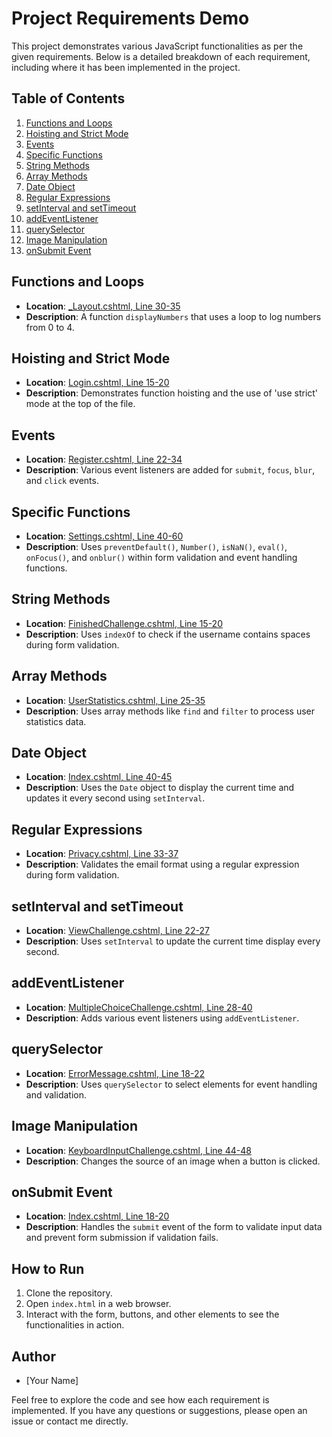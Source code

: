 # Project Requirements Demo

This project demonstrates various JavaScript functionalities as per the given requirements. Below is a detailed breakdown of each requirement, including where it has been implemented in the project.

## Table of Contents
1. [Functions and Loops](#functions-and-loops)
2. [Hoisting and Strict Mode](#hoisting-and-strict-mode)
3. [Events](#events)
4. [Specific Functions](#specific-functions)
5. [String Methods](#string-methods)
6. [Array Methods](#array-methods)
7. [Date Object](#date-object)
8. [Regular Expressions](#regular-expressions)
9. [setInterval and setTimeout](#setinterval-and-settimeout)
10. [addEventListener](#addeventlistener)
11. [querySelector](#queryselector)
12. [Image Manipulation](#image-manipulation)
13. [onSubmit Event](#onsubmit-event)

## Functions and Loops
- **Location**: [_Layout.cshtml, Line 30-35](Shared/_Layout.cshtml#L30-L35)
- **Description**: A function `displayNumbers` that uses a loop to log numbers from 0 to 4.

## Hoisting and Strict Mode
- **Location**: [Login.cshtml, Line 15-20](Account/Login.cshtml#L15-L20)
- **Description**: Demonstrates function hoisting and the use of 'use strict' mode at the top of the file.

## Events
- **Location**: [Register.cshtml, Line 22-34](Account/Register.cshtml#L22-L34)
- **Description**: Various event listeners are added for `submit`, `focus`, `blur`, and `click` events.

## Specific Functions
- **Location**: [Settings.cshtml, Line 40-60](Account/Settings.cshtml#L40-L60)
- **Description**: Uses `preventDefault()`, `Number()`, `isNaN()`, `eval()`, `onFocus()`, and `onblur()` within form validation and event handling functions.

## String Methods
- **Location**: [FinishedChallenge.cshtml, Line 15-20](Challenges/FinishedChallenge.cshtml#L15-L20)
- **Description**: Uses `indexOf` to check if the username contains spaces during form validation.

## Array Methods
- **Location**: [UserStatistics.cshtml, Line 25-35](Home/UserStatistics.cshtml#L25-L35)
- **Description**: Uses array methods like `find` and `filter` to process user statistics data.

## Date Object
- **Location**: [Index.cshtml, Line 40-45](Home/Index.cshtml#L40-L45)
- **Description**: Uses the `Date` object to display the current time and updates it every second using `setInterval`.

## Regular Expressions
- **Location**: [Privacy.cshtml, Line 33-37](Home/Privacy.cshtml#L33-L37)
- **Description**: Validates the email format using a regular expression during form validation.

## setInterval and setTimeout
- **Location**: [ViewChallenge.cshtml, Line 22-27](Challenges/ViewChallenge.cshtml#L22-L27)
- **Description**: Uses `setInterval` to update the current time display every second.

## addEventListener
- **Location**: [MultipleChoiceChallenge.cshtml, Line 28-40](Challenges/MultipleChoiceChallenge.cshtml#L28-L40)
- **Description**: Adds various event listeners using `addEventListener`.

## querySelector
- **Location**: [ErrorMessage.cshtml, Line 18-22](Challenges/ErrorMessage.cshtml#L18-L22)
- **Description**: Uses `querySelector` to select elements for event handling and validation.

## Image Manipulation
- **Location**: [KeyboardInputChallenge.cshtml, Line 44-48](Challenges/KeyboardInputChallenge.cshtml#L44-L48)
- **Description**: Changes the source of an image when a button is clicked.

## onSubmit Event
- **Location**: [Index.cshtml, Line 18-20](Challenges/Index.cshtml#L18-L20)
- **Description**: Handles the `submit` event of the form to validate input data and prevent form submission if validation fails.

## How to Run
1. Clone the repository.
2. Open `index.html` in a web browser.
3. Interact with the form, buttons, and other elements to see the functionalities in action.

## Author
- [Your Name]

Feel free to explore the code and see how each requirement is implemented. If you have any questions or suggestions, please open an issue or contact me directly.


